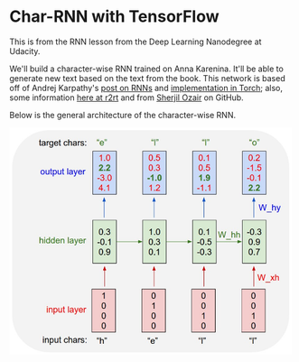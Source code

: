 # Char-RNN with TensorFlow

This is from the RNN lesson from the Deep Learning Nanodegree at Udacity. 

We'll build a character-wise RNN trained on Anna Karenina. It'll be able to generate new text based on the text from the book. This network is based off of Andrej Karpathy's [post on RNNs](http://karpathy.github.io/2015/05/21/rnn-effectiveness/) and [implementation in Torch](https://github.com/karpathy/char-rnn); also, some information [here at r2rt](http://r2rt.com/recurrent-neural-networks-in-tensorflow-ii.html) and from [Sherjil Ozair](https://github.com/sherjilozair/char-rnn-tensorflow) on GitHub. 

Below is the general architecture of the character-wise RNN.

<img src="assets/charseq.jpeg" width="500">
